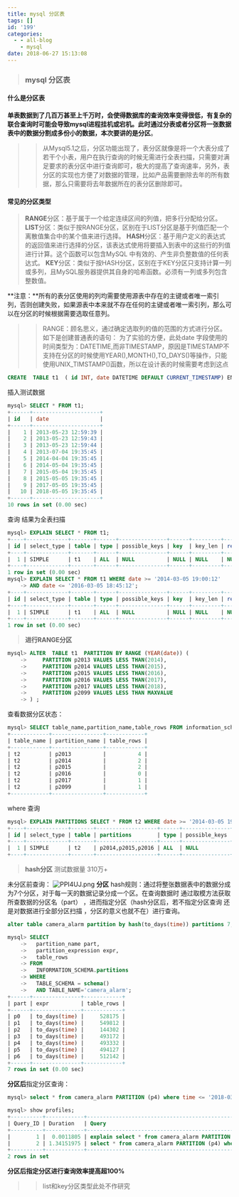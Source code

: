 ```yaml
---
title: mysql 分区表
tags: []
id: '199'
categories:
  - - all-blog
    - mysql
date: 2018-06-27 15:13:08
---
```


> ### mysql 分区表

#### 什么是分区表

**单表数据到了几百万甚至上千万时，会使得数据库的查询效率变得很低，有复杂的联合查询时可能会导致mysql进程挂机或宕机。**此时通过分表或者分区将一张数据表中的数据分割成多份小的数据，本次要讲的是**分区**。

> > 从Mysql5.1之后，分区功能出现了，表分区就像是将一个大表分成了若干个小表，用户在执行查询的时候无需进行全表扫描，只需要对满足要求的表分区中进行查询即可，极大的提高了查询速率，另外，表分区的实现也方便了对数据的管理，比如产品需要删除去年的所有数据，那么只需要将去年数据所在的表分区删除即可。

#### 常见的分区类型

> **RANGE**分区：基于属于一个给定连续区间的列值，把多行分配给分区。 **LIST**分区：类似于按RANGE分区，区别在于LIST分区是基于列值匹配一个离散值集合中的某个值来进行选择。 **HASH**分区：基于用户定义的表达式的返回值来进行选择的分区，该表达式使用将要插入到表中的这些行的列值进行计算。这个函数可以包含MySQL 中有效的、产生非负整数值的任何表达式。 **KEY**分区：类似于按HASH分区，区别在于KEY分区只支持计算一列或多列，且MySQL服务器提供其自身的哈希函数。必须有一列或多列包含整数值。

**注意：**所有的表分区使用的列均需要使用源表中存在的主键或者唯一索引列，否则创建失败，如果源表中本来就不存在任何的主键或者唯一索引列，那么可以在分区的时候根据需要选取任意列。

> > RANGE：顾名思义，通过确定选取列的值的范围的方式进行分区。 如下是创建普通表的语句： 为了实验的方便，此处date 字段使用的时间类型为：DATETIME,而非TIMESTAMP，原因是TIMESTAMP不支持在分区的时候使用YEAR(),MONTH(),TO\_DAYS()等操作，只能使用UNIX\_TIMSTAMP()函数，所以在设计表的时候需要考虑到这点

```sql
CREATE  TABLE t1  ( id INT, date DATETIME DEFAULT CURRENT_TIMESTAMP) ENGINE=Innodb;
```

插入测试数据

```sql
mysql> SELECT * FROM t1;
+------+---------------------+
| id   | date                |
+------+---------------------+
|    1 | 2013-05-23 12:59:39 |
|    2 | 2013-05-23 12:59:43 |
|    3 | 2013-05-23 12:59:44 |
|    4 | 2013-07-04 19:35:45 |
|    5 | 2014-04-04 19:35:45 |
|    6 | 2014-05-04 19:35:45 |
|    7 | 2015-05-04 19:35:45 |
|    8 | 2015-05-05 19:35:45 |
|    9 | 2017-05-05 19:35:45 |
|   10 | 2018-05-05 19:35:45 |
+------+---------------------+
10 rows in set (0.00 sec)
```

查询 结果为全表扫描

```sql
mysql> EXPLAIN SELECT * FROM t1;
+----+-------------+-------+------+---------------+------+---------+------+------+-------+
| id | select_type | table | type | possible_keys | key  | key_len | ref  | rows | Extra |
+----+-------------+-------+------+---------------+------+---------+------+------+-------+
|  1 | SIMPLE      | t1    | ALL  | NULL          | NULL | NULL    | NULL |   10 | NULL  |
+----+-------------+-------+------+---------------+------+---------+------+------+-------+
1 row in set (0.00 sec)
mysql> EXPLAIN SELECT * FROM t1 WHERE date >= '2014-03-05 19:00:12'
    -> AND date <= '2016-03-05 18:45:12';
+----+-------------+-------+------+---------------+------+---------+------+------+-------------+
| id | select_type | table | type | possible_keys | key  | key_len | ref  | rows | Extra       |
+----+-------------+-------+------+---------------+------+---------+------+------+-------------+
|  1 | SIMPLE      | t1    | ALL  | NULL          | NULL | NULL    | NULL |   10 | Using where |
+----+-------------+-------+------+---------------+------+---------+------+------+-------------+
1 row in set (0.00 sec)
```

> **进行RANGE分区**

```sql
mysql> ALTER  TABLE t1  PARTITION BY RANGE (YEAR(date)) (
    ->     PARTITION p2013 VALUES LESS THAN(2014),
    ->     PARTITION p2014 VALUES LESS THAN(2015),
    ->     PARTITION p2015 VALUES LESS THAN(2016),
    ->     PARTITION p2016 VALUES LESS THAN(2017),
    ->     PARTITION p2017 VALUES LESS THAN(2018),
    ->     PARTITION p2099 VALUES LESS THAN MAXVALUE
    -> ) ;
```

查看数据分区状态：

```sql
mysql> SELECT table_name,partition_name,table_rows FROM information_schema.PARTITIONS  WHERE  table_schema=database() AND table_name='t1';
+------------+----------------+------------+
| table_name | partition_name | table_rows |
+------------+----------------+------------+
| t2         | p2013          |          4 |
| t2         | p2014          |          2 |
| t2         | p2015          |          2 |
| t2         | p2016          |          0 |
| t2         | p2017          |          1 |
| t2         | p2099          |          1 |
+------------+----------------+------------+
```

where 查询

```sql
mysql> EXPLAIN PARTITIONS SELECT * FROM t2 WHERE date >= '2014-03-05 19:00:12' AND date <= '2016-03-05 18:45:12';
+----+-------------+-------+-------------------+------+---------------+------+---------+------+------+-------------+
| id | select_type | table | partitions        | type | possible_keys | key  | key_len | ref  | rows | Extra       |
+----+-------------+-------+-------------------+------+---------------+------+---------+------+------+-------------+
|  1 | SIMPLE      | t2    | p2014,p2015,p2016 | ALL  | NULL          | NULL | NULL    | NULL |    5 | Using where |
+----+-------------+-------+-------------------+------+---------------+------+---------+------+------+-------------+
```

> **hash分区** 测试数据量 310万+

未分区前查询： ![PPI4UJ.png](https://s1.ax1x.com/2018/06/27/PPI4UJ.png) **分区** hash规则：通过将整张数据表中的数据分成为7个分区，对于每一天的数据记录分成一个区。在查询数据时 通过取模方法获取所查数据的分区名（part） ，进而指定分区（hash分区后，若不指定分区查询 还是对数据进行全部分区扫描 ，分区的意义也就不在）进行查询。

```sql
alter table camera_alarm partition by hash(to_days(time)) partitions 7;
```

```sql
mysql> SELECT  
    ->   partition_name part,   
    ->   partition_expression expr,   
    ->   table_rows   
    -> FROM  
    ->   INFORMATION_SCHEMA.partitions   
    -> WHERE  
    ->   TABLE_SCHEMA = schema()   
    ->   AND TABLE_NAME='camera_alarm';
+------+---------------+------------+
| part | expr          | table_rows |
+------+---------------+------------+
| p0   | to_days(time) |     528175 |
| p1   | to_days(time) |     549812 |
| p2   | to_days(time) |     144302 |
| p3   | to_days(time) |     493172 |
| p4   | to_days(time) |     493332 |
| p5   | to_days(time) |     494127 |
| p6   | to_days(time) |     512142 |
+------+---------------+------------+
7 rows in set (0.00 sec)
```

**分区后**指定分区查询：

```sql
mysql> select * from camera_alarm PARTITION (p4) where time <= '2018-03-21 23:59:59' and time > '2018-03-21 00:00:00';

mysql> show profiles;
+----------+------------+------------------------------------------------------------------------------------------------------------------------+
| Query_ID | Duration   | Query                                                                                                                  |
+----------+------------+------------------------------------------------------------------------------------------------------------------------+
|        1 |  0.0011805 | explain select * from camera_alarm PARTITION (p4) where time <= '2018-03-21 23:59:59' and time > '2018-03-21 00:00:00' |
|        2 | 1.34151975 | select * from camera_alarm PARTITION (p4) where time <= '2018-03-21 23:59:59' and time > '2018-03-21 00:00:00'         |
+----------+------------+------------------------------------------------------------------------------------------------------------------------+
2 rows in set
```

**分区后指定分区进行查询效率提高超100%**

> > list和key分区类型此处不作研究